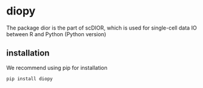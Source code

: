 # diopy

The package dior is the part of scDIOR, which is used for single-cell data IO between R and Python (Python version)

## installation
We recommend using pip for installation
```shell
pip install diopy
```



